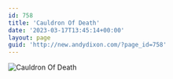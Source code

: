 ```yaml
---
id: 758
title: 'Cauldron Of Death'
date: '2023-03-17T13:45:14+00:00'
layout: page
guid: 'http://new.andydixon.com/?page_id=758'
---
```


![Cauldron Of Death](https://i0.wp.com/assets.g8x2.ldn.idrivee2-23.com/posters/Cauldron%20Of%20Death%2001.jpg?w=1200&ssl=1 "Cauldron Of Death")
